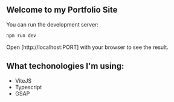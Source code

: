 ## Welcome to my Portfolio Site

You can run the development server:

```bash
npm run dev
```

Open [http://localhost:PORT] with your browser to see the result.

## What techonologies I'm using:

- ViteJS
- Typescript
- GSAP
